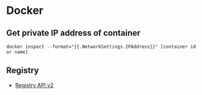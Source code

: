 Docker
======


## Get private IP address of container

```
docker inspect --format="{{.NetworkSettings.IPAddress}}" [container id or name]
```


## Registry

  * [Registry API v2](https://docs.docker.com/registry/spec/api/)
